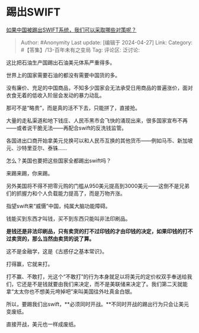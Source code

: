 # 踢出SWIFT
[如果中国被踢出SWIFT系统，我们可以采取哪些对策呢？](https://www.zhihu.com/question/653969662/answer/3479962012)

> Author: #Anonymity
> Last update: [编辑于 2024-04-27]
> Link:
> Category: #【答集】/13-百年未有之变局 
> Tag: 
> 评论区:
> 泛讨论:

这比把石油生产国踢出石油美元体系严重得多。

世界上的国家需要石油的都没有需要中国货的多。

没有廉价、充足的中国商品，不知多少国家会无法承受日用商品的普遍涨价，面对衣食无着的低收入阶层会发动的暴力动乱。

那可不是“略贵”，而是真的活不下去，只能拼了，直接抢。

大量的走私渠道和地下钱庄、人民币黑市会飞快的涌现出来，很多国家宣布不再——或者说干脆无法——再配合swift的反洗钱监管。

各国进出口商开始拿美元兑换可以和人民币互换的其他货币——例如马币、新加坡元、沙特里亚尔、泰铢……

怎么？美国也要把这些国家全都踢出swift吗？

来踢来踢，你来踢。

另外美国将不得不把零元购的门槛从950美元提高到3000美元——这倒不是兄弟们的抓握力和个人负载能力提高了，而是万物齐涨。

指望swift来“威慑”中国，纯属大脑功能障碍。

钱能买到东西才叫钱，买不到东西只能叫非法印刷品。

**是钱还是非法印刷品，只有卖货的打不过印钱的才由印钱的决定，如果印钱的打不过卖货的，那么当然由卖货的说了算。**

这不是金融学，这是《古惑仔之基本常识》。

打得赢，它就来打。

打不赢、不敢打，光这个“不敢打”的行为本身就足以将美元的定价权双手奉送给我们，它还是不是钱就要由我们来决定，而不是美联储来决定了。我们第二天就能拿“太太你也不想美元垮掉吧”来叫美国往外吐真金白银。

所以，要踢我们出swift，**必须同时开战。**不同时开战的踢出行为只会让美元变废纸。

直接开战，美元也一样成废纸。